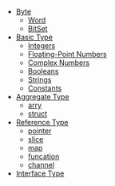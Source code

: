 * [Byte](/goang/byte.md)
  * [Word](#word)
  * [BitSet](#bitset)
* [Basic Type](/golang/type-basic.md)
  * [Integers](/golang/type-integers.md)
  * [Floating-Point Numbers]()
  * [Complex Numbers]()
  * [Booleans]()
  * [Strings]()
  * [Constants]()
* [Aggregate Type](/golang/type-aggregate.md)
  * [arry](/golang/type-aggregate-arry.md)
  * [struct](/golang/type-aggregate-struct.md)
* [Reference Type](/golang/type-reference.md)
  * [pointer](/golang/type-reference-pointer.md)
  * [slice](/golang/type-reference-slice.md)
  * [map](/golang/type-reference-map.md)
  * [funcation](/golang/type-reference-funcation.md)
  * [channel](/golang/type-reference-channel.md)
* [Interface Type](/golang)
